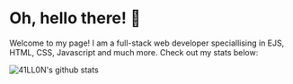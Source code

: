 # Oh, hello there! 👋

Welcome to my page!
I am a full-stack web developer speciallising in EJS, HTML, CSS, Javascript and much more.
Check out my stats below:

![41LL0N's github stats](https://github-readme-stats.vercel.app/api?username=41LL0N&show_icons=true&theme=radical)
